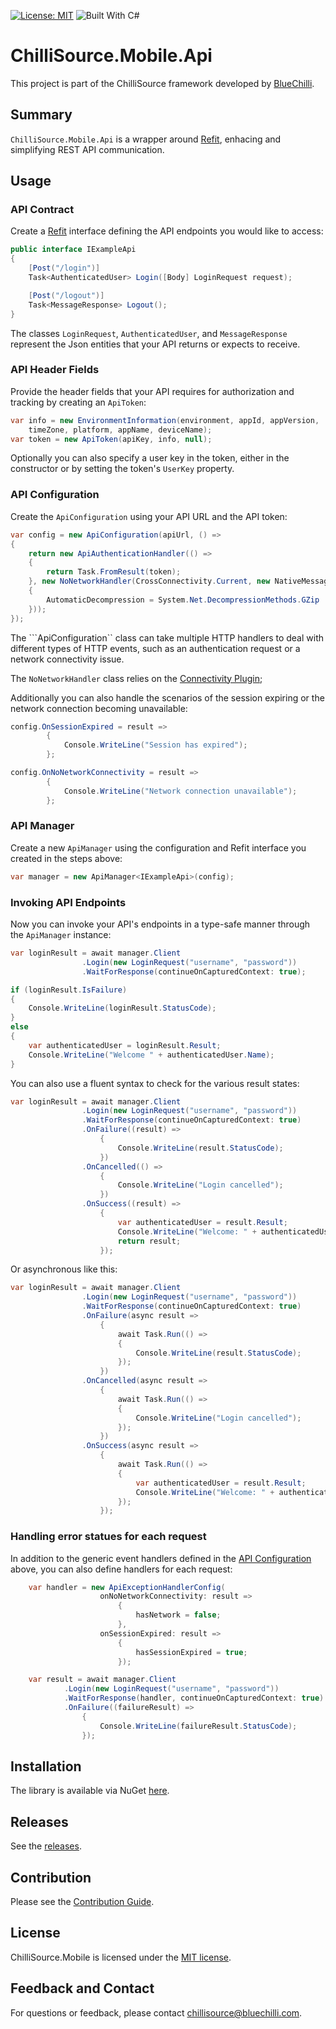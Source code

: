 [![License: MIT](https://img.shields.io/badge/License-MIT-blue.svg)](https://opensource.org/licenses/MIT) ![Built With C#](https://img.shields.io/badge/Built_with-C%23-green.svg)

# ChilliSource.Mobile.Api #

This project is part of the ChilliSource framework developed by [BlueChilli](https://github.com/BlueChilli).

## Summary ##

```ChilliSource.Mobile.Api``` is a wrapper around [Refit](https://github.com/paulcbetts/refit), enhacing and simplifying REST API communication.

## Usage ##

### API Contract ###

Create a [Refit](https://github.com/paulcbetts/refit) interface defining the API endpoints you would like to access:

```csharp
public interface IExampleApi
{    
    [Post("/login")]
    Task<AuthenticatedUser> Login([Body] LoginRequest request);

    [Post("/logout")]
    Task<MessageResponse> Logout();
}
```
The classes ```LoginRequest```, ```AuthenticatedUser```, and ```MessageResponse``` represent the Json entities that your API returns or expects to receive.

### API Header Fields ###

Provide the header fields that your API requires for authorization and tracking by creating an ```ApiToken```:
```csharp
var info = new EnvironmentInformation(environment, appId, appVersion, 
    timeZone, platform, appName, deviceName);
var token = new ApiToken(apiKey, info, null);
```

Optionally you can also specify a user key in the token, either in the constructor or by setting the token's ```UserKey``` property.

### API Configuration ###

Create the ```ApiConfiguration``` using your API URL and the API token:
```csharp
var config = new ApiConfiguration(apiUrl, () =>
{
    return new ApiAuthenticationHandler(() =>
    {
        return Task.FromResult(token);
    }, new NoNetworkHandler(CrossConnectivity.Current, new NativeMessageHandler
    {
        AutomaticDecompression = System.Net.DecompressionMethods.GZip
    }));
});
```

The ```ApiConfiguration`` class can take multiple HTTP handlers to deal with different types
of HTTP events, such as an authentication request or a network connectivity issue.

The ```NoNetworkHandler``` class relies on the [Connectivity Plugin](https://github.com/jamesmontemagno/ConnectivityPlugin);

Additionally you can also handle the scenarios of the session expiring or the network connection becoming unavailable:

```csharp
config.OnSessionExpired = result =>
        {
            Console.WriteLine("Session has expired");            
        };

config.OnNoNetworkConnectivity = result =>
        {
            Console.WriteLine("Network connection unavailable");            
        };
```

### API Manager ###

Create a new ```ApiManager``` using the configuration and Refit interface you created in the steps above:
```csharp
var manager = new ApiManager<IExampleApi>(config);
```

### Invoking API Endpoints ###

Now you can invoke your API's endpoints in a type-safe manner through the ```ApiManager``` instance:

```csharp
var loginResult = await manager.Client
                .Login(new LoginRequest("username", "password"))
                .WaitForResponse(continueOnCapturedContext: true);

if (loginResult.IsFailure)
{
    Console.WriteLine(loginResult.StatusCode);
}
else
{
    var authenticatedUser = loginResult.Result;
    Console.WriteLine("Welcome " + authenticatedUser.Name);
}
```

You can also use a fluent syntax to check for the various result states:

```csharp
var loginResult = await manager.Client
                .Login(new LoginRequest("username", "password"))
                .WaitForResponse(continueOnCapturedContext: true)
                .OnFailure((result) =>
                    {
                        Console.WriteLine(result.StatusCode);
                    })
                .OnCancelled(() =>
                    {
                        Console.WriteLine("Login cancelled");
                    })
                .OnSuccess((result) =>
                    {
                        var authenticatedUser = result.Result;
                        Console.WriteLine("Welcome: " + authenticatedUser.Name);
                        return result;
                    }); 
```

Or asynchronous like this:

```csharp
var loginResult = await manager.Client
                .Login(new LoginRequest("username", "password"))
                .WaitForResponse(continueOnCapturedContext: true)
                .OnFailure(async result =>
                    {
                        await Task.Run(() =>
                        {
                            Console.WriteLine(result.StatusCode);
                        });  
                    })
                .OnCancelled(async result =>
                    {
                        await Task.Run(() =>
                        {
                            Console.WriteLine("Login cancelled");
                        });
                    })
                .OnSuccess(async result =>
                    {
                        await Task.Run(() =>
                        {
                            var authenticatedUser = result.Result;
                            Console.WriteLine("Welcome: " + authenticatedUser.Name);
                        });
                    }); 
```

### Handling error statues for each request ###

In addition to the generic event handlers defined in the [API Configuration](#api-configuration) above, 
you can also define handlers for each request:

```csharp
    var handler = new ApiExceptionHandlerConfig(
                    onNoNetworkConnectivity: result =>
                        {
                            hasNetwork = false;
                        },
                    onSessionExpired: result =>
                        {
                            hasSessionExpired = true;
                        });

    var result = await manager.Client
            .Login(new LoginRequest("username", "password"))
            .WaitForResponse(handler, continueOnCapturedContext: true)
            .OnFailure((failureResult) =>
                {
                    Console.WriteLine(failureResult.StatusCode);
                });
```

## Installation ##

The library is available via NuGet [here](https://www.nuget.org/packages/ChilliSource.Mobile.Api).

## Releases ##

See the [releases](https://github.com/BlueChilli/ChilliSource.Mobile.Api/releases).

## Contribution ##

Please see the [Contribution Guide](.github/CONTRIBUTING.md).

## License ##

ChilliSource.Mobile is licensed under the [MIT license](LICENSE).

## Feedback and Contact ##

For questions or feedback, please contact [chillisource@bluechilli.com](mailto:chillisource@bluechilli.com).


